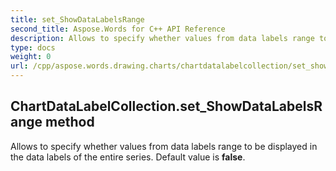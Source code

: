 ```yaml
---
title: set_ShowDataLabelsRange
second_title: Aspose.Words for C++ API Reference
description: Allows to specify whether values from data labels range to be displayed in the data labels of the entire series. Default value is false. 
type: docs
weight: 0
url: /cpp/aspose.words.drawing.charts/chartdatalabelcollection/set_showdatalabelsrange/
---
```

## ChartDataLabelCollection.set_ShowDataLabelsRange method


Allows to specify whether values from data labels range to be displayed in the data labels of the entire series. Default value is **false**.

